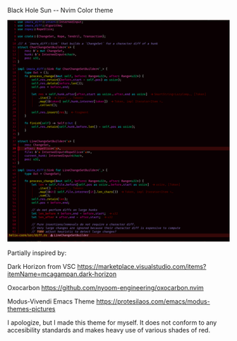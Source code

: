 Black Hole Sun -- Nvim Color theme

![Screenshot](/scrn.png?raw=true)

Partially inspired by:

Dark Horizon from VSC
https://marketplace.visualstudio.com/items?itemName=mcagampan.dark-horizon

Oxocarbon
https://github.com/nyoom-engineering/oxocarbon.nvim

Modus-Vivendi Emacs Theme
https://protesilaos.com/emacs/modus-themes-pictures

I apologize, but I made this theme for myself. It does not conform to any accesibility standards and  makes heavy use of various shades of red.
